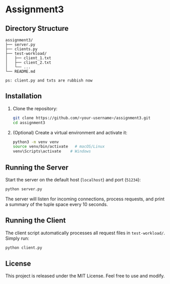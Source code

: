 # Assignment3

## Directory Structure

```
assignment3/
├── server.py
├── clients.py
├── test-workload/
│   ├── client_1.txt
│   ├── client_2.txt
│   └── ...
└── README.md

ps: client.py and txts are rubbish now
```

## Installation

1. Clone the repository:

   ```bash
   git clone https://github.com/<your-username>/assignment3.git
   cd assignment3
   ```

2. (Optional) Create a virtual environment and activate it:

   ```bash
   python3 -m venv venv
   source venv/bin/activate   # macOS/Linux
   venv\Scripts\activate    # Windows
   ```

## Running the Server

Start the server on the default host (`localhost`) and port (`51234`):

```bash
python server.py
```

The server will listen for incoming connections, process requests, and print a summary of the tuple space every 10 seconds.

## Running the Client

The client script automatically processes all request files in `test-workload/`. Simply run:

```bash
python client.py
```

## License

This project is released under the MIT License. Feel free to use and modify.

